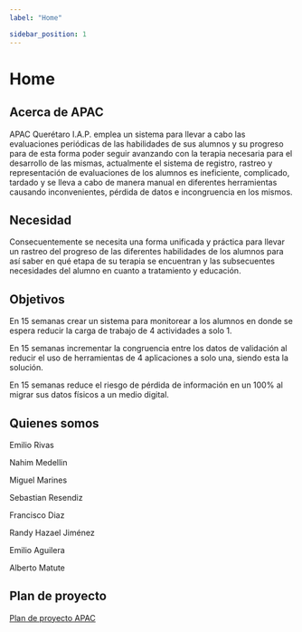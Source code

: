 ```yaml
---
label: "Home"

sidebar_position: 1
---
```


# Home

## Acerca de APAC

APAC Querétaro I.A.P. emplea un sistema para llevar a cabo las evaluaciones periódicas de las habilidades de sus alumnos y su progreso para de esta forma poder seguir avanzando con la terapia necesaria para el desarrollo de las mismas, actualmente el sistema de registro, rastreo y representación de evaluaciones de los alumnos es ineficiente, complicado, tardado y se lleva a cabo de manera manual en diferentes herramientas causando inconvenientes, pérdida de datos e incongruencia en los mismos.


## Necesidad

Consecuentemente se necesita una forma unificada y práctica para llevar un rastreo del progreso de las diferentes habilidades de los alumnos para así saber en qué etapa de su terapia se encuentran y las subsecuentes necesidades del alumno en cuanto a tratamiento y educación.

## Objetivos

En 15 semanas crear un sistema para monitorear a los alumnos en donde se espera reducir la carga de trabajo de 4 actividades a solo 1.

En 15 semanas incrementar la congruencia entre los datos de validación al reducir el uso de herramientas de 4 aplicaciones a solo una, siendo esta la solución.

En 15 semanas reduce el riesgo de pérdida de información en un 100% al migrar sus datos físicos a un medio digital.

## Quienes somos

Emilio Rivas

Nahim Medellin

Miguel Marines

Sebastian Resendiz

Francisco Diaz

Randy Hazael Jiménez

Emilio Aguilera

Alberto Matute


## Plan de proyecto

[Plan de proyecto APAC](https://docs.google.com/spreadsheets/d/1vzh3_C-LRLGohykM-PhxUc-tlxHLwWCJf6GULD--xjs/edit#gid=0)

